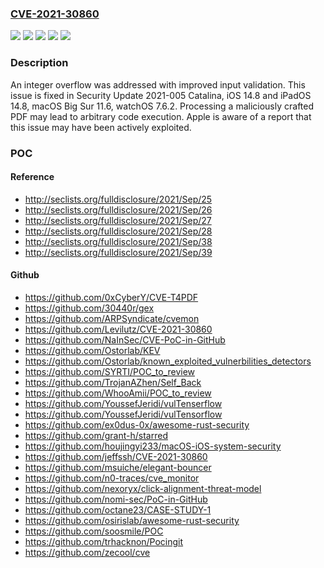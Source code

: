 ### [CVE-2021-30860](https://cve.mitre.org/cgi-bin/cvename.cgi?name=CVE-2021-30860)
![](https://img.shields.io/static/v1?label=Product&message=iOS&color=blue)
![](https://img.shields.io/static/v1?label=Product&message=macOS&color=blue)
![](https://img.shields.io/static/v1?label=Product&message=watchOS&color=blue)
![](https://img.shields.io/static/v1?label=Version&message=unspecified%20&color=brightgreen)
![](https://img.shields.io/static/v1?label=Vulnerability&message=Processing%20a%20maliciously%20crafted%20PDF%20may%20lead%20to%20arbitrary%20code%20execution.%20Apple%20is%20aware%20of%20a%20report%20that%20this%20issue%20may%20have%20been%20actively%20exploited.&color=brightgreen)

### Description

An integer overflow was addressed with improved input validation. This issue is fixed in Security Update 2021-005 Catalina, iOS 14.8 and iPadOS 14.8, macOS Big Sur 11.6, watchOS 7.6.2. Processing a maliciously crafted PDF may lead to arbitrary code execution. Apple is aware of a report that this issue may have been actively exploited.

### POC

#### Reference
- http://seclists.org/fulldisclosure/2021/Sep/25
- http://seclists.org/fulldisclosure/2021/Sep/26
- http://seclists.org/fulldisclosure/2021/Sep/27
- http://seclists.org/fulldisclosure/2021/Sep/28
- http://seclists.org/fulldisclosure/2021/Sep/38
- http://seclists.org/fulldisclosure/2021/Sep/39

#### Github
- https://github.com/0xCyberY/CVE-T4PDF
- https://github.com/30440r/gex
- https://github.com/ARPSyndicate/cvemon
- https://github.com/Levilutz/CVE-2021-30860
- https://github.com/NaInSec/CVE-PoC-in-GitHub
- https://github.com/Ostorlab/KEV
- https://github.com/Ostorlab/known_exploited_vulnerbilities_detectors
- https://github.com/SYRTI/POC_to_review
- https://github.com/TrojanAZhen/Self_Back
- https://github.com/WhooAmii/POC_to_review
- https://github.com/YoussefJeridi/vulTenserflow
- https://github.com/YoussefJeridi/vulTensorflow
- https://github.com/ex0dus-0x/awesome-rust-security
- https://github.com/grant-h/starred
- https://github.com/houjingyi233/macOS-iOS-system-security
- https://github.com/jeffssh/CVE-2021-30860
- https://github.com/msuiche/elegant-bouncer
- https://github.com/n0-traces/cve_monitor
- https://github.com/nexoryx/click-alignment-threat-model
- https://github.com/nomi-sec/PoC-in-GitHub
- https://github.com/octane23/CASE-STUDY-1
- https://github.com/osirislab/awesome-rust-security
- https://github.com/soosmile/POC
- https://github.com/trhacknon/Pocingit
- https://github.com/zecool/cve

